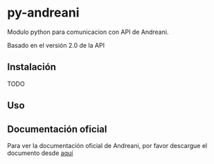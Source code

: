 # py-andreani
Modulo python para comunicacion con API de Andreani.

Basado en el versión 2.0 de la API

## Instalación
TODO

## Uso

## Documentación oficial
Para ver la documentación oficial de Andreani, por favor descargue el documento desde [aquí](http://www.andreani.com/FilesRelated/Download?FileId=27)

